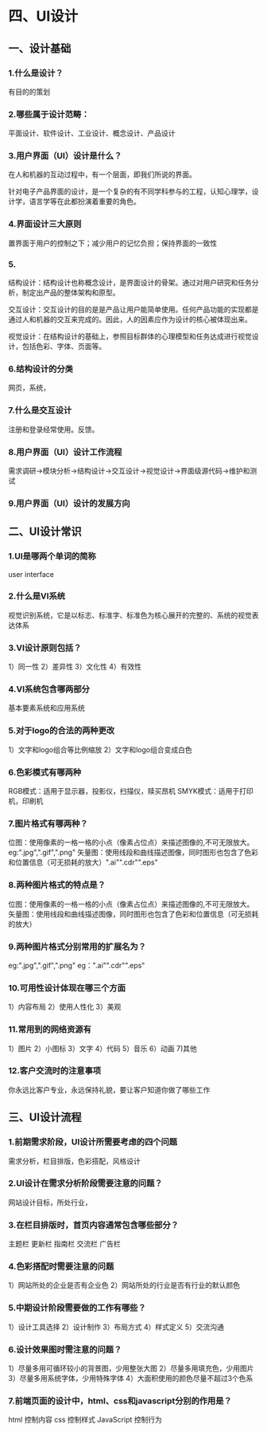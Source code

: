 # 四、UI设计
## 一、设计基础

### 1.什么是设计？

有目的的策划

### 2.哪些属于设计范畴：
平面设计、软件设计、工业设计、概念设计、产品设计
### 3.用户界面（UI）设计是什么？
在人和机器的互动过程中，有一个层面，即我们所说的界面。

针对电子产品界面的设计，是一个复杂的有不同学科参与的工程，认知心理学，设计学，语言学等在此都扮演着重要的角色。
### 4.界面设计三大原则
置界面于用户的控制之下；减少用户的记忆负担；保持界面的一致性
### 5. 
结构设计：结构设计也称概念设计，是界面设计的骨架。通过对用户研究和任务分析，制定出产品的整体架构和原型。

交互设计：交互设计的目的是是产品让用户能简单使用。任何产品功能的实现都是通过人和机器的交互来完成的。因此，人的因素应作为设计的核心被体现出来。

视觉设计：在结构设计的基础上，参照目标群体的心理模型和任务达成进行视觉设计，包括色彩、字体、页面等。
### 6.结构设计的分类
网页，系统，
### 7.什么是交互设计
注册和登录经常使用。反馈。
### 8.用户界面（UI）设计工作流程
需求调研->模块分析->结构设计->交互设计->视觉设计->界面级源代码->维护和测试
### 9.用户界面（UI）设计的发展方向
## 二、UI设计常识

### 1.UI是哪两个单词的简称
user interface

### 2.什么是VI系统
视觉识别系统，它是以标志、标准字、标准色为核心展开的完整的、系统的视觉表达体系
### 3.VI设计原则包括？
1）同一性
2）差异性
3）文化性
4）有效性
### 4.VI系统包含哪两部分
基本要素系统和应用系统
### 5.对于logo的合法的两种更改
1）文字和logo组合等比例缩放
2）文字和logo组合变成白色
### 6.色彩模式有哪两种
RGB模式：适用于显示器，投影仪，扫描仪，赎买昂机
SMYK模式：适用于打印机，印刷机
### 7.图片格式有哪两种？
位图：使用像素的一格一格的小点（像素占位点）来描述图像的,不可无限放大。eg:".jpg",".gif",".png"
矢量图：使用线段和曲线描述图像，同时图形也包含了色彩和位置信息（可无损耗的放大）".ai"".cdr"".eps"
### 8.两种图片格式的特点是？
位图：使用像素的一格一格的小点（像素占位点）来描述图像的,不可无限放大。
矢量图：使用线段和曲线描述图像，同时图形也包含了色彩和位置信息（可无损耗的放大）

### 9.两种图片格式分别常用的扩展名为？
eg:".jpg",".gif",".png"
eg：".ai"".cdr"".eps"
### 10.可用性设计体现在哪三个方面
1）内容布局
2）使用人性化
3）美观
### 11.常用到的网络资源有
1）图片
2）小图标
3）文字
4）代码
5）音乐
6）动画
7)其他
### 12.客户交流时的注意事项
你永远比客户专业，永远保持礼貌，要让客户知道你做了哪些工作
## 三、UI设计流程

### 1.前期需求阶段，UI设计所需要考虑的四个问题
需求分析，栏目排版，色彩搭配，风格设计

### 2.UI设计在需求分析阶段需要注意的问题？
网站设计目标，所处行业，
### 3.在栏目排版时，首页内容通常包含哪些部分？
主题栏 更新栏 指南栏 交流栏 广告栏
### 4.色彩搭配时需要注意的问题
1）网站所处的企业是否有企业色
2）网站所处的行业是否有行业的默认颜色
### 5.中期设计阶段需要做的工作有哪些？
1）设计工具选择
2）设计制作
3）布局方式
4）样式定义
5）交流沟通
### 6.设计效果图时需注意的问题？
1）尽量多用可循环较小的背景图，少用整张大图
2）尽量多用填充色，少用图片
3）尽量多用系统字体，少用特殊字体
4）大面积使用的颜色尽量不超过3个色系
### 7.前端页面的设计中，html、css和javascript分别的作用是？
html 控制内容 css 控制样式 JavaScript 控制行为
